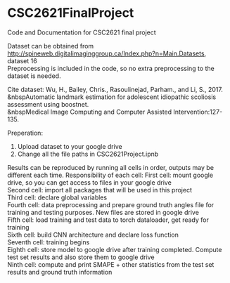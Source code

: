 # CSC2621FinalProject
Code and Documentation for CSC2621 final project

Dataset can be obtained from http://spineweb.digitalimaginggroup.ca/Index.php?n=Main.Datasets, dataset 16<br />
Preprocessing is included in the code, so no extra preprocessing to the dataset is needed.<br />

Cite dataset:
Wu, H., Bailey, Chris., Rasoulinejad, Parham., and Li, S., 2017.<br />
  &nbspAutomatic landmark estimation for adolescent idiopathic scoliosis assessment using boostnet.<br />
  &nbspMedical Image Computing and Computer Assisted Intervention:127-135.
  
Preperation:
  1. Upload dataset to your google drive<br />
  2. Change all the file paths in CSC2621Project.ipnb<br />

Results can be reproduced by running all cells in order, outputs may be different each time. 
Responsibility of each cell:
  First cell: mount google drive, so you can get access to files in your google drive<br />
  Second cell: import all packages that will be used in this project<br />
  Third cell: declare global variables<br />
  Fourth cell: data preprocessing and prepare ground truth angles file for training and testing purposes. New files are stored in google drive<br />
  Fifth cell: load training and test data to torch dataloader, get ready for training<br />
  Sixth cell: build CNN architecture and declare loss function<br />
  Seventh cell: training begins<br />
  Eighth cell: store model to google drive after training completed. Compute test set results and also store them to google drive<br />
  Ninth cell: compute and print SMAPE + other statistics from the test set results and ground truth information
